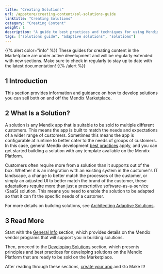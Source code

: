 ```yaml
---
title: "Creating Solutions"
url: /appstore/creating-content/sol-solutions-guide
linktitle: "Creating Solutions"
category: "Creating Content"
weight: 1
description: "A guide to best practices and techniques for using Mendix"
tags: ["solutions guide", "adaptive solutions", "solutions"]
---
```


{{% alert color="info" %}}
These guides for creating content in the Marketplace are under active development and will be regularly extended with new sections. Make sure to check in regularly to stay up to date with the latest documentation!
{{% /alert %}}

## 1 Introduction

This section provides information and guidance on how to develop solutions you can sell both on and off the Mendix Marketplace.

## 2 What Is a Solution?

A solution is any Mendix app that is suitable to be sold to multiple different customers. This means the app is built to match the needs and expectations of a wider range of customers. Sometimes this means the app is configurable at runtime to better cater to the needs of groups of customers. In this case, general Mendix development [best practices](/howto/general/dev-best-practices) apply, and you can get started building a solution with any template available on the Mendix Platform.

Customers often require more from a solution than it supports out of the box. Whether it is an integration with an existing system in the customer's IT landscape, a change to better match the processes of the customer, or simply an adjusted UI to better match the brand of the customer, these adaptations require more than just a prescriptive software-as-a-service (SaaS) solution. This means you need to enable the solution to be adapted so that it can fit the specific needs of a customer.

For more details on building solutions, see [Architecting Adaptive Solutions](sol-architecting).

## 3 Read More

Start with the [General Info](sol-general) section, which provides details on the Mendix vendor programs that will support you in building solutions.

Then, proceed to the [Developing Solutions](sol-development) section, which presents principles and best practices for developing solutions on the Mendix Platform that are ready to be sold on the Marketplace.

After reading through these sections, [create your app](https://new.mendix.com/) and Go Make It!
